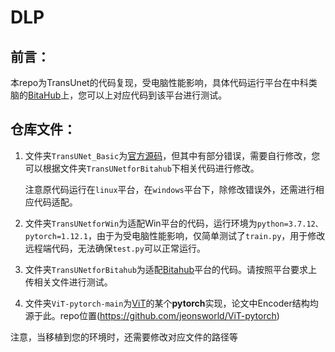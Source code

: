 # DLP
## 前言：

本repo为TransUnet的代码复现，受电脑性能影响，具体代码运行平台在中科类脑的[BitaHub](https://www.bitahub.com)上，您可以上对应代码到该平台进行测试。

## 仓库文件：

1. 文件夹`TransUNet_Basic`为[官方源码](https://github.com/Beckschen/TransUNet)，但其中有部分错误，需要自行修改，您可以根据文件夹`TransUNetforBitahub`下相关代码进行修改。

   注意原代码运行在`linux`平台，在`windows`平台下，除修改错误外，还需进行相应代码适配。

2. 文件夹`TransUNetforWin`为适配Win平台的代码，运行环境为`python=3.7.12、pytorch=1.12.1`，由于为受电脑性能影响，仅简单测试了`train.py`，用于修改远程端代码，无法确保`test.py`可以正常运行。
3. 文件夹`TransUNetforBitahub`为适配[Bitahub](https://www.bitahub.com)平台的代码。请按照平台要求上传相关文件进行测试。
4. 文件夹`ViT-pytorch-main`为[ViT](https://github.com/google-research/vision_transformer)的某个**pytorch**实现，论文中Encoder结构均源于此。repo位置(https://github.com/jeonsworld/ViT-pytorch)

注意，当移植到您的环境时，还需要修改对应文件的路径等
